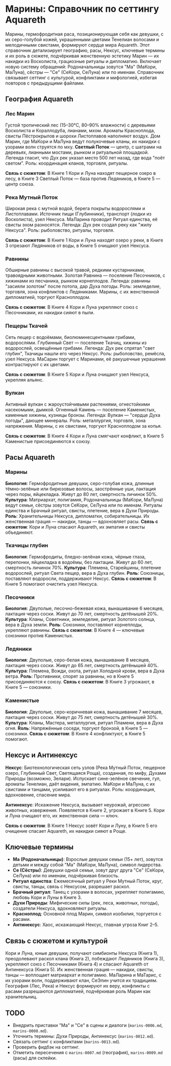 # Марины: Справочник по сеттингу Aquareth

Марины, гермофродитная раса, позиционирующая себя как девушки, с их серо-голубой кожей, украшенными цветами Тенелиан волосами и мелодичными свистами, формируют сердце мира Aquareth. Этот справочник детализирует географию, расы, Нексус, ключевые термины и их роль в сюжете, подчёркивая женственную эстетику Марин — их накидки из Восколиста, грациозные ритуалы и дипломатию. Включает новую систему обращений: Родоначальницы зовутся "Ма" (МаКори, МаЛуна), сёстры — "Се" (СеКори, СеЛуна) или по именам. Справочник связывает сеттинг с культурой, конфликтами и мифологией, избегая повторов с предыдущими файлами.

## География Aquareth

### Лес Марин
Густой тропический лес (15–30°C, 80–90% влажности) с деревьями Восколиста и Кораллодуба, лианами, мхом. Ароматы Красноплода, свисты Пёстрокрылов и шорохи Листоплавов наполняют воздух. Дом Марин, где МаКори и МаЛуна ведут полукочевые кланы, их накидки с узорами волн струятся по мху. **Светлый Поток** — центр, с шатрами на деревьях, лианными мостами, рынком и ритуальной площадкой. Легенда гласит, что Дух рек указал место 500 лет назад, где вода "поёт светом". Роль: координация кланов, торговля, ритуалы.

**Связь с сюжетом**: В Книге 1 Кори и Луна находят пещерное озеро в лесу, в Книге 3 Светлый Поток — база против Ледяников, в Книге 5 — центр союза.

### Река Мутный Поток
Широкая река с мутной водой, берега покрыты водорослями и Листоплавами. Источник пищи (Глубинники), транспорт (лодки из Восколиста), узел Нексуса. МаЛарина проводит Ритуал единства, её свисты эхом разносятся. Легенда: Дух рек создал реку как "жилу Нексуса". Роль: рыболовство, ритуалы, торговля.

**Связь с сюжетом**: В Книге 1 Кори и Луна находят озеро у реки, в Книге 3 отрезают Ледяников от воды, в Книге 5 очищают узел Нексуса.

### Равнины
Обширные равнины с высокой травой, редкими кустарниками, травоядными животными. Золотая Равнина — поселение Песочников, с хижинами из песчаника, рынком корнеплодов. Легенда: равнины "засияли золотом" после потопа, дар Духа погоды. Роль: земледелие, торговля, зона конфликтов с Ледяниками. Марины, с их женственной дипломатией, торгуют Красноплодом.

**Связь с сюжетом**: В Книге 4 Кори и Луна укрепляют союз с Песочниками, их накидки сияют в пыли.

### Пещеры Ткачей
Сеть пещер с водоёмами, биолюминесцентными грибами, водорослями. Глубинный Свет — поселение Ткачиц, хижины из водорослей, освещённые грибами. Легенда: Дух рек спрятал "свет глубин", Ткачицы нашли его через Нексус. Роль: рыболовство, ремёсла, узел Нексуса. МаСарин торгует с Маринами, её ракушечные украшения контрастируют с их цветами.

**Связь с сюжетом**: В Книге 5 Кори и Луна очищают узел Нексуса, укрепляя альянс.

### Вулкан
Активный вулкан с жароустойчивыми растениями, огнестойкими насекомыми, дымкой. Огненный Камень — поселение Каменистых, каменные хижины, кузницы бронзы. Легенда: Вулкан — "сердце Духа погоды", дающее минералы. Роль: металлургия, торговля, зона напряжения. Марины, с их свистами, торгуют Красноплодом за копья.

**Связь с сюжетом**: В Книге 4 Кори и Луна смягчают конфликт, в Книге 5 Каменистые присоединяются к союзу.

## Расы Aquareth

### Марины
**Биология**: Гермофродитные девушки, серо-голубая кожа, длинные тёмно-зелёные или бирюзовые волосы, заострённые уши, лактация через поры, яйцекладка. Живут до 80 лет, смертность личинок 50%.
**Культура**: Матриархат, полигамия, Родоначальницы (МаКори, МаЛуна) ведут семьи, сёстры зовутся СеКори, СеЛуна или по именам. Ритуалы единства и Брачный ритуал, свисты, плетение, вера в Духи Природы.
**Роль**: Хранительницы Нексуса, дипломатки, собирательницы. Их женственная грация — накидки, танцы — вдохновляет расы.
**Связь с сюжетом**: Кори и Луна спасают Aquareth, их эмпатия и свисты объединяют.

### Ткачицы глубин
**Биология**: Гермофродиты, бледно-зелёная кожа, чёрные глаза, перепонки, яйцекладка в водоёмы, без лактации. Живут до 60 лет, смертность личинок 70%.
**Культура**: Племена, Старейшины, плетение водорослей, ритуал Света пещер, вера в Духа глубин.
**Роль**: Союзницы, поставляют водоросли, поддерживают Нексус.
**Связь с сюжетом**: В Книге 5 помогают очистить узел Нексуса.

### Песочники
**Биология**: Двуполые, песочно-бежевая кожа, вынашивание 6 месяцев, лактация через соски. Живут до 70 лет, смертность детёнышей 20%.
**Культура**: Кланы, Советники, земледелие, ритуал Золотого солнца, вера в Духа земли.
**Роль**: Союзники, поставляют корнеплоды, укрепляют равнины.
**Связь с сюжетом**: В Книге 4 — ключевые союзники против Каменистых.

### Ледяники
**Биология**: Двуполые, серо-белая кожа, вынашивание 8 месяцев, лактация через соски. Живут до 65 лет, смертность детёнышей 40%.
**Культура**: Племена, Вожди, охота, ритуал Холодной крови, вера в Духа ветра.
**Роль**: Противники, спорят за равнины, но в Книге 5 присоединяются к союзу.
**Связь с сюжетом**: В Книге 3 угрожают, в Книге 5 — союзники.

### Каменистые
**Биология**: Двуполые, серо-коричневая кожа, вынашивание 7 месяцев, лактация через соски. Живут до 75 лет, смертность детёнышей 30%.
**Культура**: Кланы, Мастера, металлургия, ритуал Пламени, вера в Духа огня.
**Rоль**: Напряжённые соседи, торгуют бронзой, в Книге 5 — союзники.
**Связь с сюжетом**: В Книге 4 конфликтуют, в Книге 5 помогают.

## Нексус и Антинексус
**Нексус**: Биотехнологическая сеть узлов (Река Мутный Поток, пещерное озеро, Глубинный Свет, Светящаяся Роща), созданная, по мифу, Духами Природы (возможно, Зелари). Испускает сине-зелёное свечение, гул, ароматы Тенелиан, даёт видения, эмпатию. МаКори и МаЛуна, с их свистами и танцами, усиливают его в ритуалах. Роль: координация, вдохновение, спасение мира.

**Антинексус**: Искажение Нексуса, вызывает неурожай, агрессию животных, извержения. Появляется в Книге 2, угрожает в Книге 5. Кори и Луна очищают его, их женственная сила — ключ.

**Связь с сюжетом**: В Книге 1 Нексус зовёт Кори и Луну, в Книге 5 его очищение спасает Aquareth, их накидки сияют в Роще.

## Ключевые термины
- **Ма (Родоначальницы)**: Взрослые девушки семьи (15+ лет), зовутся детьми и между собой "Ма" (МаКори, МаЛуна), символ лидерства.
- **Се (Сёстры)**: Девушки одной семьи, зовут друг друга "Се" (СеКори, СеЛуна) или по именам, подчёркивая близость.
- **Ритуал единства**: Ежемесячный ритуал у Реки Мутный Поток, круг, свисты, танцы, связь с Нексусом, разрешает раскол.
- **Брачный ритуал**: Танец с узорами в волосах, укрепляет полигамию, любовь Кори и Луны в Книге 3.
- **Духи Природы**: Мифические силы (рек, леса, животных, погоды), создатели Нексуса, вдохновляют ритуалы.
- **Красноплод**: Основной плод Марин, символ изобилия, торгуется с расами.
- **Антинексус**: Хаос, искажающий Нексус, главная угроза Книг 2–5.

## Связь с сюжетом и культурой
Кори и Луна, юные девушки, получают симбионты Нексуса (Книга 1), преодолевают раскол клана (Книга 2), побеждают Ледяников (Книга 3), укрепляют союз с Песочниками (Книга 4) и спасают Aquareth от Антинексуса (Книга 5). Их женственная грация — накидки, свисты, танцы — воплощает матриархат и полигамию. МаЛарина и МаТарис, с их узорами волн, поддерживают клан, СеЭлин учится их традициям. География (Лес, Река) и Нексус формируют их веру, конфликты с расами разрешаются дипломатией, подчёркивая роль Марин как хранительниц.

## TODO
- Внедрить приставки "Ма" и "Се" в сцены и диалоги (`marins-0006.md`, `marins-0008.md`).
- Уточнить термины: Духи Природы, Антинексус (`marins-0012.md`).
- Связать сеттинг с конфликтами (`marins-0013.md`).
- Проверить фидбэк на сеттинг.
- Отметить пересечения с `marins-0007.md` (география), `marins-0009.md` (расы) для склейки.